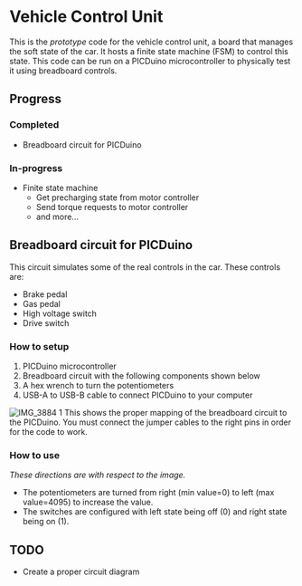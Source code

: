 # Vehicle Control Unit

This is the *prototype* code for the vehicle control unit, a board that manages the soft state of the car. It hosts a finite state machine (FSM) to control this state. This code can be run on a PICDuino microcontroller to physically test it using breadboard controls.

## Progress
### Completed
- Breadboard circuit for PICDuino

### In-progress
- Finite state machine
  - Get precharging state from motor controller
  - Send torque requests to motor controller
  - and more...

## Breadboard circuit for PICDuino
This circuit simulates some of the real controls in the car. These controls are:
- Brake pedal
- Gas pedal
- High voltage switch
- Drive switch

### How to setup
1. PICDuino microcontroller
2. Breadboard circuit with the following components shown below
3. A hex wrench to turn the potentiometers
4. USB-A to USB-B cable to connect PICDuino to your computer

![IMG_3884 1](https://user-images.githubusercontent.com/72328335/150894564-20cec0b3-8b81-4c29-87c8-1ceceed3ae96.JPG)
This shows the proper mapping of the breadboard circuit to the PICDuino. You must connect the jumper cables to the right pins in order for the code to work.

### How to use
*These directions are with respect to the image.*
- The potentiometers are turned from right (min value=0) to left (max value=4095) to increase the value.
- The switches are configured with left state being off (0) and right state being on (1).

## TODO
- Create a proper circuit diagram
